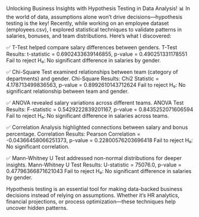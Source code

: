 Unlocking Business Insights with Hypothesis Testing in Data Analysis! 📊
In the world of data, assumptions alone won’t drive decisions—hypothesis testing is the key! Recently, while working on an employee dataset (employees.csv), I explored statistical techniques to validate patterns in salaries, bonuses, and team distributions. Here’s what I discovered:

✅ T-Test helped compare salary differences between genders. 
 T-Test Results: t-statistic = 0.6902433639146855, p-value = 0.490251331178551
Fail to reject H₀: No significant difference in salaries by gender.

✅ Chi-Square Test examined relationships between team (category of departments) and gender.
 Chi-Square Results: Chi2 Statistic = 4.178713499836563, p-value = 0.8992610143712624
Fail to reject H₀: No significant relationship between team and gender.
 
✅ ANOVA revealed salary variations across different teams. 
 ANOVA Test Results: F-statistic = 0.5429222839201167, p-value = 0.8435252071606594
Fail to reject H₀: No significant difference in salaries across teams.

✅ Correlation Analysis highlighted connections between salary and bonus percentage. 
 Correlation Results: Pearson Correlation = -0.04366458066251373, p-value = 0.22800576203696418
Fail to reject H₀: No significant correlation.

✅ Mann-Whitney U Test addressed non-normal distributions for deeper insights.
 Mann-Whitney U Test Results: U-statistic = 75076.0, p-value = 0.47796366871621043
Fail to reject H₀: No significant difference in salaries by gender.

Hypothesis testing is an essential tool for making data-backed business decisions instead of relying on assumptions. Whether it’s HR analytics, financial projections, or process optimization—these techniques help uncover hidden patterns.
